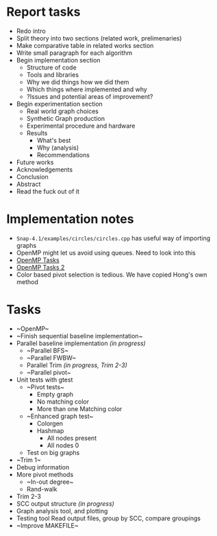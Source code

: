 # Report tasks
* Redo intro
* Split theory into two sections (related work, prelimenaries)
* Make comparative table in related works section
* Write small paragraph for each algorithm
* Begin implementation section
  * Structure of code
  * Tools and libraries
  * Why we did things how we did them
  * Which things where implemented and why
  * ?Issues and potential areas of improvement?
* Begin experimentation section
  * Real world graph choices
  * Synthetic Graph production
  * Experimental procedure and hardware
  * Results
    * What's best
    * Why (analysis)
    * Recommendations
* Future works
* Acknowledgements
* Conclusion
* Abstract
* Read the fuck out of it

# Implementation notes
* `Snap-4.1/examples/circles/circles.cpp` has useful way of importing graphs
* OpenMP might let us avoid using queues. Need to look into this
* [OpenMP Tasks](http://pages.tacc.utexas.edu/~eijkhout/pcse/html/omp-task.html)
* [OpenMP Tasks 2](https://openmp.org/wp-content/uploads/sc13.tasking.ruud.pdf)
* Color based pivot selection is tedious. We have copied Hong's own method

# Tasks
* ~OpenMP~
* ~Finish sequential baseline implementation~
* Parallel baseline implementation _(in progress)_
   * ~Parallel BFS~
   * ~Parallel FWBW~
   * Parallel Trim _(in progress, Trim 2-3)_
   * ~Parallel pivot~
* Unit tests with gtest
    * ~Pivot tests~
        * Empty graph
        * No matching color
        * More than one Matching color
    * ~Enhanced graph test~
        * Colorgen
        * Hashmap
            * All nodes present
            * All nodes 0
    * Test on big graphs
* ~Trim 1~
* Debug information
* More pivot methods
   * ~In-out degree~
   * Rand-walk
* Trim 2-3
* SCC output structure _(in progress)_
* Graph analysis tool, and plotting
* Testing tool
 Read output files, group by SCC, compare groupings
* ~Improve MAKEFILE~
